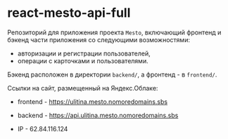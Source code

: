# react-mesto-api-full
Репозиторий для приложения проекта `Mesto`, включающий фронтенд и бэкенд части приложения со следующими возможностями: 
- авторизации и регистрации пользователей, 
- операции с карточками и пользователями. 

Бэкенд расположен в директории `backend/`, а фронтенд - в `frontend/`. 
  
Cсылки на сайт, размещенный на Яндекс.Облаке:

- frontend - https://ulitina.mesto.nomoredomains.sbs

- backend - https://api.ulitina.mesto.nomoredomains.sbs

- IP - 62.84.116.124


